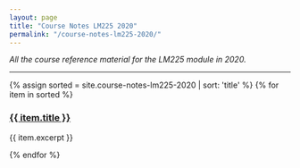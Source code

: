 ```yaml
---
layout: page
title: "Course Notes LM225 2020"
permalink: "/course-notes-lm225-2020/"
---
```



_All the course reference material for the LM225 module in 2020._

----


{% assign sorted = site.course-notes-lm225-2020 | sort: 'title' %}
  {% for item in sorted %}
<h3><a href="{{ site.baseurl }}{{ item.url }}">{{ item.title }}</a></h3>
<p>{{ item.excerpt }}</p>
{% endfor %}
